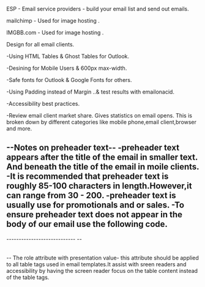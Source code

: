 
ESP - Email service providers - build your email list and send out emails.

mailchimp - Used for image hosting .

IMGBB.com - Used for image hosting .

Design for all email clients.

-Using HTML Tables & Ghost Tables for Outlook.

-Desining for Mobile Users & 600px max-width.

-Safe fonts for Outlook & Google Fonts for others.

-Using Padding instead of Margin ..& test results with emailonacid.

-Accessibility best practices.

-Review email client market share.
Gives statistics on email opens. This is broken down by different categories like mobile phone,email client,browser and more.

--Notes on preheader text--
-preheader text appears after the title of the email in smaller text. And beneath the title of the email in moile clients.
-It is recommended that preheader text is roughly 85-100 characters in length.However,it can range from 30 - 200.
-preheader text is usually use for promotionals and or sales.
-To ensure preheader text does not appear in the body of our email use the following code.
-------------------------
  <div style="font-size:0px;color:#fafdfe;line-height:1px;
             mso-line-height-rule:exactly;display:none;max-width:0px;
             max-height:0px;opacity:0;overflow:hidden;mso-hide:all;">
             This is our preheader text! SALE SALE 25% OFF!
    </div>
----------------------------
--<table role="presentation"></table>--
The role attribute with presentation value- this attribute should be applied to all table tags used in email templates.It assist with sreen readers and accessibility by having the screen reader focus on the table content instead of the table tags.